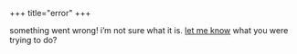 +++
title="error"
+++

something went wrong! i’m not sure what it is. [let me know](/contact) what you
were trying to do?

